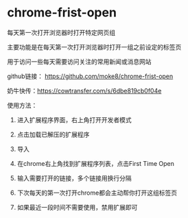 # chrome-frist-open
每天第一次打开浏览器时打开特定网页组

主要功能是在每天第一次打开浏览器时打开一组之前设定的标签页

用于访问一些每天需要访问关注的常用新闻或消息网站



github链接： https://github.com/moke8/chrome-frist-open

奶牛快传：https://cowtransfer.com/s/6dbe819cb0f04e



使用方法：

1. 进入扩展程序界面，右上角打开开发者模式

2. 点击加载已解压的扩展程序

3. 导入

4. 在chrome右上角找到扩展程序列表，点击First Time Open

5. 输入需要打开的链接，多个链接用换行分隔

6. 下次每天的第一次打开chrome都会主动帮你打开这组标签页

7. 如果最近一段时间不需要使用，禁用扩展即可
